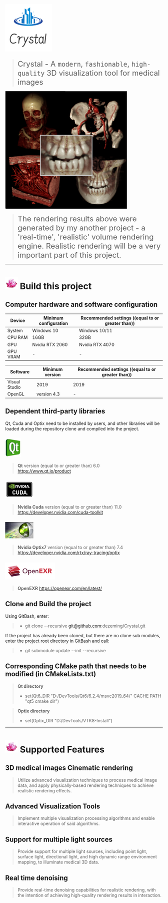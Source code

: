 # <img src="Resources/Images/logo.png" width="150" >

> <font size=5>Crystal - A `modern`, `fashionable`, `high-quality` 3D visualization tool for medical images</font>

<img src="Resources/Images/cVRT1.png" width="390" >

> <font size=5> The rendering results above were generated by my another project - a 'real-time', 'realistic' volume rendering engine. Realistic rendering will be a very important part of this project. </font>

---
# <img src="Resources/Images/crystal.png" width="40" > Build this project

## Computer hardware and software configuration

|  Device   |  Minimum configuration | Recommended settings ((equal to or greater than)) |
|  ----  | ----  | ----  |
| System  | Windows 10 | Windows 10/11 |
| CPU RAM | 16GB | 32GB |
| GPU  | Nvidia RTX 2060 | Nvidia RTX 4070 |
| GPU VRAM | - | - |

|  Software   |  Minimum version | Recommended settings ((equal to or greater than)) |
|  ----  | ----  | ----  |
| Visual Studio | 2019 | 2019 |
| OpenGL | version 4.3 | - |

## Dependent third-party libraries

Qt, Cuda and Optix need to be installed by users, and other libraries will be loaded during the repository clone and compiled into the project.

### <img src="Resources/Images/logo-qt.png" width="50" >

> **Qt** version (equal to or greater than) 6.0   
> https://www.qt.io/product


### <img src="Resources/Images/logo-cuda.png" width="90" >

> **Nvidia Cuda** version (equal to or greater than) 11.0   
> https://developer.nvidia.com/cuda-toolkit


### <img src="Resources/Images/logo-optix.png" width="90" >

> **Nvidia Optix7** version (equal to or greater than) 7.4   
> https://developer.nvidia.com/rtx/ray-tracing/optix


### <img src="Resources/Images/logo-openexr.png" width="160" >

> **OpenEXR**
> https://openexr.com/en/latest/

## Clone and Build the project

Using GitBash, enter:

> - git clone --recursive git@github.com:dezeming/Crystal.git

If the project has already been cloned, but there are no clone sub modules, enter the project root directory in GitBash and call:

> - git submodule update --init --recursive


## Corresponding CMake path that needs to be modified (in CMakeLists.txt)

> **Qt directory**
> - set(Qt6_DIR "D:/DevTools/Qt6/6.2.4/msvc2019_64/" CACHE PATH "qt5 cmake dir") 

> **Optix directory**
> - set(Optix_DIR "D:/DevTools/VTK8-Install")   


---
# <img src="Resources/Images/crystal.png" width="40" > Supported Features

## 3D medical images Cinematic rendering

> Utilize advanced visualization techniques to process medical image data, and apply physically-based rendering techniques to achieve realistic rendering effects.

## Advanced Visualization Tools

> Implement multiple visualization processing algorithms and enable interactive operation of said algorithms.

## Support for multiple light sources

> Provide support for multiple light sources, including point light, surface light, directional light, and high dynamic range environment mapping, to illuminate medical 3D data.

## Real time denoising

> Provide real-time denoising capabilities for realistic rendering, with the intention of achieving high-quality rendering results in interaction.







